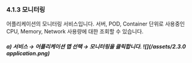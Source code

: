 ### 4.1.3   모니터링

어플리케이션의 모니터링 서비스입니다. 서버, POD, Container 단위로 사용중인 CPU, Memory, Network 사용량에 대한 조회할 수 있습니다.

##### a\)    서비스 → 어플리케이션 맵 선택 → 모니터링을 클릭합니다. ![](/assets/2.3.0 application.png)



